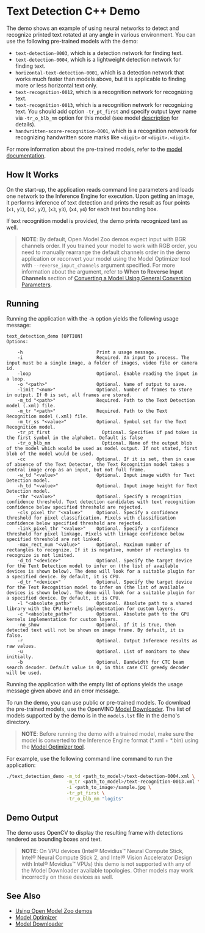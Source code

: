# Text Detection C++ Demo

The demo shows an example of using neural networks to detect and recognize printed text rotated at any angle in various environment. You can use the following pre-trained models with the demo:

* `text-detection-0003`, which is a detection network for finding text.
* `text-detection-0004`, which is a lightweight detection network for finding text.
* `horizontal-text-detection-0001`, which is a detection network that works much faster than models above, but it is applicable to finding more or less horizontal text only.
* `text-recognition-0012`, which is a recognition network for recognizing text.
* `text-recognition-0013`, which is a recognition network for recognizing text. You should add option `-tr_pt_first` and specify output layer name via `-tr_o_blb_nm` option for this model (see model [description](../../../models/intel/text-recognition-0013/description/text-recognition-0013.md) for details).
* `handwritten-score-recognition-0001`, which is a recognition network for recognizing handwritten score marks like `<digit>` or `<digit>.<digit>`.

For more information about the pre-trained models, refer to the [model documentation](../../../models/intel/index.md).

## How It Works

On the start-up, the application reads command line parameters and loads one network to the Inference Engine for execution. Upon getting an image, it performs inference of text detection and prints the result as four points (`x1`, `y1`), (`x2`, `y2`), (`x3`, `y3`), (`x4`, `y4`) for each text bounding box.

If text recognition model is provided, the demo prints recognized text as well.

> **NOTE**: By default, Open Model Zoo demos expect input with BGR channels order. If you trained your model to work with RGB order, you need to manually rearrange the default channels order in the demo application or reconvert your model using the Model Optimizer tool with `--reverse_input_channels` argument specified. For more information about the argument, refer to **When to Reverse Input Channels** section of [Converting a Model Using General Conversion Parameters](https://docs.openvinotoolkit.org/latest/_docs_MO_DG_prepare_model_convert_model_Converting_Model_General.html).

## Running

Running the application with the `-h` option yields the following usage message:
```
text_detection_demo [OPTION]
Options:

    -h                           Print a usage message.
    -i                           Required. An input to process. The input must be a single image, a folder of images, video file or camera id.
    -loop                        Optional. Enable reading the input in a loop.
    -o "<path>"                  Optional. Name of output to save.
    -limit "<num>"               Optional. Number of frames to store in output. If 0 is set, all frames are stored.
    -m_td "<path>"               Required. Path to the Text Detection model (.xml) file.
    -m_tr "<path>"               Required. Path to the Text Recognition model (.xml) file.
    -m_tr_ss "<value>"           Optional. Symbol set for the Text Recognition model.
    -tr_pt_first                   Optional. Specifies if pad token is the first symbol in the alphabet. Default is false
    -tr_o_blb_nm                   Optional. Name of the output blob of the model which would be used as model output. If not stated, first blob of the model would be used.
    -cc                          Optional. If it is set, then in case of absence of the Text Detector, the Text Recognition model takes a central image crop as an input, but not full frame.
    -w_td "<value>"              Optional. Input image width for Text Detection model.
    -h_td "<value>"              Optional. Input image height for Text Detection model.
    -thr "<value>"               Optional. Specify a recognition confidence threshold. Text detection candidates with text recognition confidence below specified threshold are rejected.
    -cls_pixel_thr "<value>"     Optional. Specify a confidence threshold for pixel classification. Pixels with classification confidence below specified threshold are rejected.
    -link_pixel_thr "<value>"    Optional. Specify a confidence threshold for pixel linkage. Pixels with linkage confidence below specified threshold are not linked.
    -max_rect_num "<value>"      Optional. Maximum number of rectangles to recognize. If it is negative, number of rectangles to recognize is not limited.
    -d_td "<device>"             Optional. Specify the target device for the Text Detection model to infer on (the list of available devices is shown below). The demo will look for a suitable plugin for a specified device. By default, it is CPU.
    -d_tr "<device>"             Optional. Specify the target device for the Text Recognition model to infer on (the list of available devices is shown below). The demo will look for a suitable plugin for a specified device. By default, it is CPU.
    -l "<absolute_path>"         Optional. Absolute path to a shared library with the CPU kernels implementation for custom layers.
    -c "<absolute_path>"         Optional. Absolute path to the GPU kernels implementation for custom layers.
    -no_show                     Optional. If it is true, then detected text will not be shown on image frame. By default, it is false.
    -r                           Optional. Output Inference results as raw values.
    -u                           Optional. List of monitors to show initially.
    -b                           Optional. Bandwidth for CTC beam search decoder. Default value is 0, in this case CTC greedy decoder will be used.
```

Running the application with the empty list of options yields the usage message given above and an error message.

To run the demo, you can use public or pre-trained models. To download the pre-trained models, use the OpenVINO [Model Downloader](../../../tools/downloader/README.md). The list of models supported by the demo is in the `models.lst` file in the demo's directory.

> **NOTE**: Before running the demo with a trained model, make sure the model is converted to the Inference Engine format (\*.xml + \*.bin) using the [Model Optimizer tool](https://docs.openvinotoolkit.org/latest/_docs_MO_DG_Deep_Learning_Model_Optimizer_DevGuide.html).

For example, use the following command line command to run the application:
```sh
./text_detection_demo -m_td <path_to_model>/text-detection-0004.xml \
                      -m_tr <path_to_model>/text-recognition-0013.xml \
                      -i <path_to_image>/sample.jpg \
                      -tr_pt_first \
                      -tr_o_blb_nm "logits"
```

## Demo Output

The demo uses OpenCV to display the resulting frame with detections rendered as bounding boxes and text.

> **NOTE**: On VPU devices (Intel® Movidius™ Neural Compute Stick, Intel® Neural Compute Stick 2, and Intel® Vision Accelerator Design with Intel® Movidius™ VPUs) this demo is not supported with any of the Model Downloader available topologies. Other models may work incorrectly on these devices as well.

## See Also
* [Using Open Model Zoo demos](../../README.md)
* [Model Optimizer](https://docs.openvinotoolkit.org/latest/_docs_MO_DG_Deep_Learning_Model_Optimizer_DevGuide.html)
* [Model Downloader](../../../tools/downloader/README.md)

